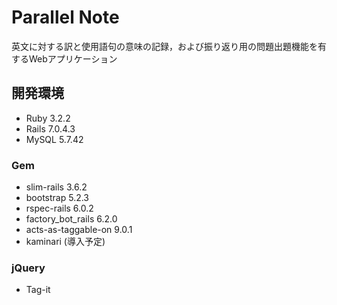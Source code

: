# Parallel Note
英文に対する訳と使用語句の意味の記録，および振り返り用の問題出題機能を有するWebアプリケーション

## 開発環境
- Ruby 3.2.2
- Rails 7.0.4.3
- MySQL 5.7.42

### Gem
- slim-rails 3.6.2
- bootstrap 5.2.3
- rspec-rails 6.0.2
- factory_bot_rails 6.2.0
- acts-as-taggable-on 9.0.1
- kaminari (導入予定)

### jQuery
- Tag-it
